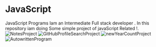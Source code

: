 # JavaScript
JavaScript Programs 
Iam an Intermediate Full stack developer .
In this repository iam doing Some simple project of javaScript Related !.
![NotesProject](https://github.com/user-attachments/assets/b88a1dbe-512f-4d36-b66b-df443ffd3a27)
![GitHubProfileSearchProject](https://github.com/user-attachments/assets/64eea66d-1b5e-4cf0-8572-196259faa781)
![newYearCountProject](https://github.com/user-attachments/assets/5780e343-1821-48f1-b478-2d2aeeb9f459)
![AutowrittenProgram](https://github.com/user-attachments/assets/6f91a46d-b598-454c-98b5-6b33e0fc8062)



